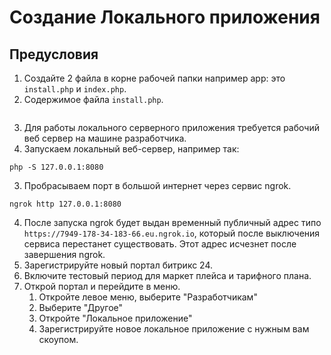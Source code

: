 # Создание Локального приложения
## Предусловия
1. Создайте 2 файла в корне рабочей папки например app: это `install.php` и `index.php`.
2. Содержимое файла `install.php`.
   ```php
   ```
3. Для работы локального серверного приложения требуется рабочий веб сервер на машине разработчика.
4. Запускаем локальный веб-сервер, например так:
```shell
php -S 127.0.0.1:8080
```
3. Пробрасываем порт в большой интернет через сервис ngrok.
```shell
ngrok http 127.0.0.1:8080
```
4. После запуска ngrok будет выдан временный публичный адрес типо `https://7949-178-34-183-66.eu.ngrok.io`, который после выключения сервиса перестанет существовать. Этот адрес исчезнет после завершения ngrok.
5. Зарегистрируйте новый портал битрикс 24.
6. Включите тестовый период для маркет плейса и тарифного плана.
7. Открой портал и перейдите в меню.
   1. Откройте левое меню, выберите "Разработчикам"
   2. Выберите "Другое"
   3. Откройте "Локальное приложение"
   4. Зарегистрируйте новое локальное приложение с нужным вам скоупом.
